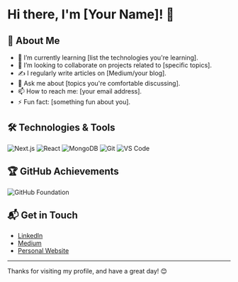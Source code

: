 # Hi there, I'm [Your Name]! 👋

## 🚀 About Me
- 🌱 I’m currently learning [list the technologies you're learning].
- 💼 I’m looking to collaborate on projects related to [specific topics].
- ✍️ I regularly write articles on [Medium/your blog].
- 💬 Ask me about [topics you're comfortable discussing].
- 📫 How to reach me: [your email address].
- ⚡ Fun fact: [something fun about you].

## 🛠️ Technologies & Tools
![Next.js](https://img.shields.io/badge/-Next.js-000?logo=nextdotjs&logoColor=fff)
![React](https://img.shields.io/badge/-React-61DAFB?logo=react&logoColor=fff)
![MongoDB](https://img.shields.io/badge/-MongoDB-47A248?logo=mongodb&logoColor=fff)
![Git](https://img.shields.io/badge/-Git-F05032?logo=git&logoColor=fff)
![VS Code](https://img.shields.io/badge/-VS%20Code-007ACC?logo=visualstudiocode&logoColor=fff)

## 🏆 GitHub Achievements
![GitHub Foundation](https://img.shields.io/badge/-GitHub%20Foundation-181717?logo=github&logoColor=fff)

## 📬 Get in Touch
- [LinkedIn](https://linkedin.com/in/your-profile)
- [Medium](https://medium.com/@your-username)
- [Personal Website](https://yourwebsite.com)

---

Thanks for visiting my profile, and have a great day! 😊
